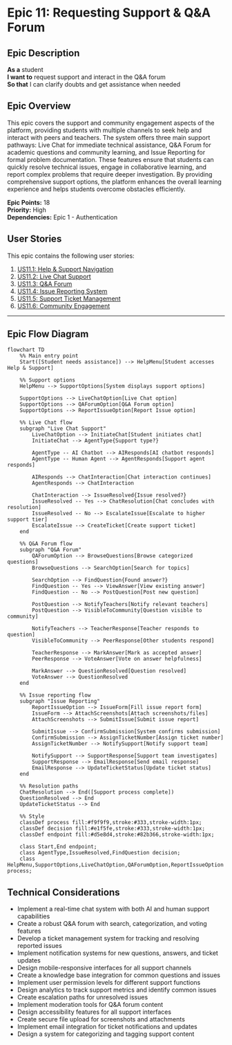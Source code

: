 # Epic 11: Requesting Support & Q&A Forum

## Epic Description

**As a** student  
**I want to** request support and interact in the Q&A forum  
**So that** I can clarify doubts and get assistance when needed

## Epic Overview

This epic covers the support and community engagement aspects of the platform, providing students with multiple channels to seek help and interact with peers and teachers. The system offers three main support pathways: Live Chat for immediate technical assistance, Q&A Forum for academic questions and community learning, and Issue Reporting for formal problem documentation. These features ensure that students can quickly resolve technical issues, engage in collaborative learning, and report complex problems that require deeper investigation. By providing comprehensive support options, the platform enhances the overall learning experience and helps students overcome obstacles efficiently.

**Epic Points:** 18  
**Priority:** High  
**Dependencies:** Epic 1 - Authentication

## User Stories

This epic contains the following user stories:

1. [US11.1: Help & Support Navigation](./us11.1-help-support-navigation.md)
2. [US11.2: Live Chat Support](./us11.2-live-chat-support.md)
3. [US11.3: Q&A Forum](./us11.3-qa-forum.md)
4. [US11.4: Issue Reporting System](./us11.4-issue-reporting-system.md)
5. [US11.5: Support Ticket Management](./us11.5-support-ticket-management.md)
6. [US11.6: Community Engagement](./us11.6-community-engagement.md)

---

## Epic Flow Diagram

```mermaid
flowchart TD
    %% Main entry point
    Start([Student needs assistance]) --> HelpMenu[Student accesses Help & Support]

    %% Support options
    HelpMenu --> SupportOptions[System displays support options]

    SupportOptions --> LiveChatOption[Live Chat option]
    SupportOptions --> QAForumOption[Q&A Forum option]
    SupportOptions --> ReportIssueOption[Report Issue option]

    %% Live Chat flow
    subgraph "Live Chat Support"
        LiveChatOption --> InitiateChat[Student initiates chat]
        InitiateChat --> AgentType{Support type?}

        AgentType -- AI Chatbot --> AIResponds[AI chatbot responds]
        AgentType -- Human Agent --> AgentResponds[Support agent responds]

        AIResponds --> ChatInteraction[Chat interaction continues]
        AgentResponds --> ChatInteraction

        ChatInteraction --> IssueResolved{Issue resolved?}
        IssueResolved -- Yes --> ChatResolution[Chat concludes with resolution]
        IssueResolved -- No --> EscalateIssue[Escalate to higher support tier]
        EscalateIssue --> CreateTicket[Create support ticket]
    end

    %% Q&A Forum flow
    subgraph "Q&A Forum"
        QAForumOption --> BrowseQuestions[Browse categorized questions]
        BrowseQuestions --> SearchOption[Search for topics]

        SearchOption --> FindQuestion{Found answer?}
        FindQuestion -- Yes --> ViewAnswer[View existing answer]
        FindQuestion -- No --> PostQuestion[Post new question]

        PostQuestion --> NotifyTeachers[Notify relevant teachers]
        PostQuestion --> VisibleToCommunity[Question visible to community]

        NotifyTeachers --> TeacherResponse[Teacher responds to question]
        VisibleToCommunity --> PeerResponse[Other students respond]

        TeacherResponse --> MarkAnswer[Mark as accepted answer]
        PeerResponse --> VoteAnswer[Vote on answer helpfulness]

        MarkAnswer --> QuestionResolved[Question resolved]
        VoteAnswer --> QuestionResolved
    end

    %% Issue reporting flow
    subgraph "Issue Reporting"
        ReportIssueOption --> IssueForm[Fill issue report form]
        IssueForm --> AttachScreenshots[Attach screenshots/files]
        AttachScreenshots --> SubmitIssue[Submit issue report]

        SubmitIssue --> ConfirmSubmission[System confirms submission]
        ConfirmSubmission --> AssignTicketNumber[Assign ticket number]
        AssignTicketNumber --> NotifySupport[Notify support team]

        NotifySupport --> SupportResponse[Support team investigates]
        SupportResponse --> EmailResponse[Send email response]
        EmailResponse --> UpdateTicketStatus[Update ticket status]
    end

    %% Resolution paths
    ChatResolution --> End([Support process complete])
    QuestionResolved --> End
    UpdateTicketStatus --> End

    %% Style
    classDef process fill:#f9f9f9,stroke:#333,stroke-width:1px;
    classDef decision fill:#e1f5fe,stroke:#333,stroke-width:1px;
    classDef endpoint fill:#d5e8d4,stroke:#82b366,stroke-width:1px;

    class Start,End endpoint;
    class AgentType,IssueResolved,FindQuestion decision;
    class HelpMenu,SupportOptions,LiveChatOption,QAForumOption,ReportIssueOption process;
```

## Technical Considerations

- Implement a real-time chat system with both AI and human support capabilities
- Create a robust Q&A forum with search, categorization, and voting features
- Develop a ticket management system for tracking and resolving reported issues
- Implement notification systems for new questions, answers, and ticket updates
- Design mobile-responsive interfaces for all support channels
- Create a knowledge base integration for common questions and issues
- Implement user permission levels for different support functions
- Design analytics to track support metrics and identify common issues
- Create escalation paths for unresolved issues
- Implement moderation tools for Q&A forum content
- Design accessibility features for all support interfaces
- Create secure file upload for screenshots and attachments
- Implement email integration for ticket notifications and updates
- Design a system for categorizing and tagging support content
